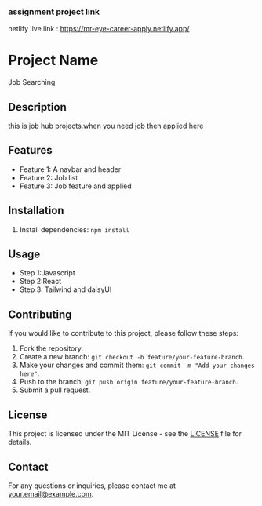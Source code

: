 ###  assignment project link

netlify live link : https://mr-eye-career-apply.netlify.app/

# Project Name
Job Searching 
## Description
this is job hub projects.when you need job then applied here 

## Features
- Feature 1: A navbar and header
- Feature 2: Job list
- Feature 3: Job feature and applied 

## Installation

1. Install dependencies: `npm install`

## Usage
- Step 1:Javascript
- Step 2:React
- Step 3: Tailwind and daisyUI

## Contributing
If you would like to contribute to this project, please follow these steps:
1. Fork the repository.
2. Create a new branch: `git checkout -b feature/your-feature-branch`.
3. Make your changes and commit them: `git commit -m "Add your changes here"`.
4. Push to the branch: `git push origin feature/your-feature-branch`.
5. Submit a pull request.

## License
This project is licensed under the MIT License - see the [LICENSE](LICENSE) file for details.

## Contact
For any questions or inquiries, please contact me at [your.email@example.com](mailto:your.email@example.com).
